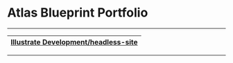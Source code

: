 
# Atlas Blueprint Portfolio

---

| [Illustrate Development/headless-site](https://bitbucket.org/illustratedevelopment/headless-site) |
| :-: |

---

